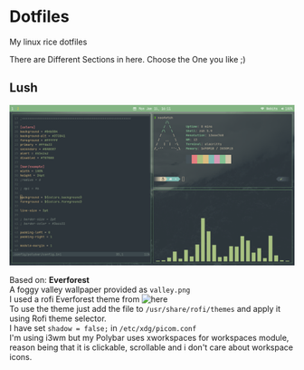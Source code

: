 # Dotfiles
My linux rice dotfiles

There are Different Sections in here. Choose the One you like ;)

## Lush

<p align="center">
  <img src="/Lush/image.png" width="700" title="Lush SS">
</p>

Based on: **Everforest**<br>
A foggy valley wallpaper provided as `valley.png`<br>
I used a rofi Everforest theme from ![here](https://github.com/newmanls/rofi-themes-collection)<br>
To use the theme just add the file to `/usr/share/rofi/themes` and apply it using Rofi theme selector.<br>
I have set `shadow = false;` in `/etc/xdg/picom.conf`<br>
I'm using i3wm but my Polybar uses xworkspaces for workspaces module, reason being that it is clickable, scrollable and i don't care about workspace icons.
